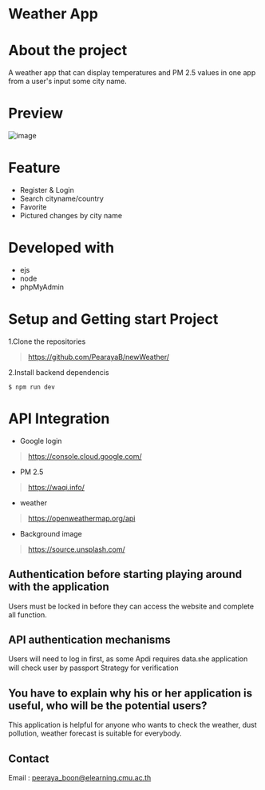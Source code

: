 # Weather App

# About the project
A weather app that can display temperatures and PM 2.5 values in one app from a user's input some city name.

# Preview
![image](https://user-images.githubusercontent.com/84061338/140000952-b3b98bb0-8b67-410d-9d91-9580a20b8b29.png)


# Feature
* Register & Login
* Search cityname/country
* Favorite
* Pictured changes by city name

# Developed with
* ejs
* node 
* phpMyAdmin

# Setup and Getting start Project
1.Clone the repositories
> https://github.com/PearayaB/newWeather/

2.Install backend dependencis
```
$ npm run dev 
```
# API Integration
* Google login
> https://console.cloud.google.com/
* PM 2.5
> https://waqi.info/
* weather
> https://openweathermap.org/api
* Background image
> https://source.unsplash.com/

## Authentication before starting playing around with the application
Users must be locked in before they can access the website and complete all function.

## API authentication mechanisms
Users will need to log in first, as some Apdi requires data.ธhe application will check user by passport Strategy for verification

## You have to explain why his or her application is useful, who will be the potential users?
This application is helpful for anyone who wants to check the weather, dust pollution, weather forecast is suitable for everybody.

## Contact
Email : peeraya_boon@elearning.cmu.ac.th

